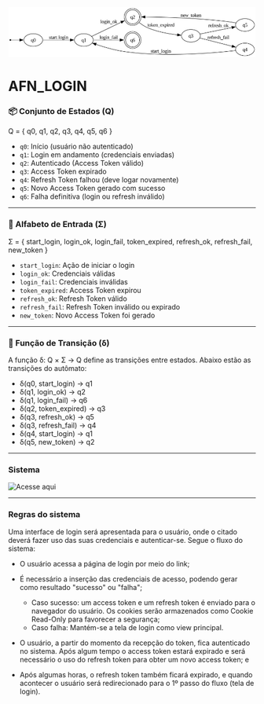 ![](AFD.jpeg)
# AFN_LOGIN
### 📦 Conjunto de Estados (Q)

Q = { q0, q1, q2, q3, q4, q5, q6 }

- `q0`: Início (usuário não autenticado)
- `q1`: Login em andamento (credenciais enviadas)
- `q2`: Autenticado (Access Token válido)
- `q3`: Access Token expirado
- `q4`: Refresh Token falhou (deve logar novamente)
- `q5`: Novo Access Token gerado com sucesso
- `q6`: Falha definitiva (login ou refresh inválido)

---

### 🔡 Alfabeto de Entrada (Σ)

Σ = { start_login, login_ok, login_fail, token_expired, refresh_ok, refresh_fail, new_token }

- `start_login`: Ação de iniciar o login
- `login_ok`: Credenciais válidas
- `login_fail`: Credenciais inválidas
- `token_expired`: Access Token expirou
- `refresh_ok`: Refresh Token válido
- `refresh_fail`: Refresh Token inválido ou expirado
- `new_token`: Novo Access Token foi gerado

---

### 🔁 Função de Transição (δ)

A função δ: Q × Σ → Q define as transições entre estados. Abaixo estão as transições do autômato:

- δ(q0, start_login) → q1
- δ(q1, login_ok) → q2
- δ(q1, login_fail) → q6
- δ(q2, token_expired) → q3
- δ(q3, refresh_ok) → q5
- δ(q3, refresh_fail) → q4
- δ(q4, start_login) → q1
- δ(q5, new_token) → q2

--- 
### Sistema 
![Acesse aqui](https://github.com/davi-oliveira/sigeap-front/tree/main)

---

### Regras do sistema 
Uma interface de login será apresentada para o usuário, onde o citado deverá fazer uso das suas credenciais e autenticar-se. Segue o fluxo do sistema:
* O usuário acessa a página de login por meio do link;
* É necessário a inserção das credenciais de acesso, podendo gerar como resultado "sucesso" ou "falha";
  - Caso sucesso: um access token e um refresh token é enviado para o navegador do usuário. Os cookies serão armazenados como Cookie Read-Only para favorecer a segurança;
  - Caso falha: Mantém-se a tela de login como view principal.

* O usuário, a partir do momento da recepção do token, fica autenticado no sistema. Após algum tempo o access token estará expirado e será necessário o uso do refresh token para obter um novo access token; e
* Após algumas horas, o refresh token também ficará expirado, e quando acontecer o usuário será redirecionado para o 1º passo do fluxo (tela de login).
 
